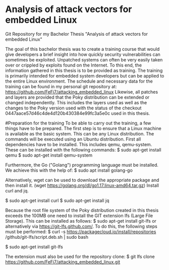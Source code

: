 # Analysis of attack vectors for embedded Linux
Git Repository for my Bachelor Thesis "Analysis of attack vectors for embedded Linux"

The goal of this bachelor thesis was to create a training course that would give developers a brief insight into how quickly security vulnerabilities can sometimes be exploited. Unpatched systems can often be very easily taken over or crippled by exploits found on the Internet. To this end, the information gathered in this thesis is to be provided as training. The training is primarily intended for embedded system developers but can be applied to the entire Linux environment. 
The schedule and necessary data for the training can be found in my personal git repository at: https://github.com/FeFi7/attacking_embedded_linux 
Likewise, all patches and layers are provided that the Poky distribution can be extended or changed independently. This includes the layers used as well as the changes to the Poky version used with the status of the checkout 0447aace57d46c4de4d120b430384e99fc3a5e0c used in this thesis.

#Preparation for the training
To be able to carry out the training, a few things have to be prepared. The first step is to ensure that a Linux machine is available as the basic system. This can be any Linux distribution. The commands will be executed using an Ubuntu distribution. First all dependencies have to be installed. This includes qemu, qemu-system. These can be installed with the following commands:
$ sudo apt-get install qemu 
$ sudo apt-get install qemu-system

Furthermore, the Go ("Golang") programming language must be installed. We achieve this with the help of:
$ sudo apt install golang-go

Alternatively, wget can be used to download the appropriate package and then install it. 
(wget https://golang.org/dl/go1.17.linux-amd64.tar.gz)
Install curl and jq.

$ sudo apt-get install curl
$ sudo apt-get install jq

Because the root file system of the Poky distribution created in this thesis exceeds the 100MB one need to install the GIT extension lfs (Large File Storage). This can be installed as follows:
$ sudo apt-get install git-lfs or alternatively via https://git-lfs.github.com/. To do this, the following steps must be performed:
$ curl -s https://packagecloud.io/install/repositories /github/git-lfs/script.deb.sh | sudo bash 

$ sudo apt-get install git-lfs

The extension must also be used for the repository clone:
$ git lfs clone https://github.com/FeFi7/attacking_embedded_linux.git 
